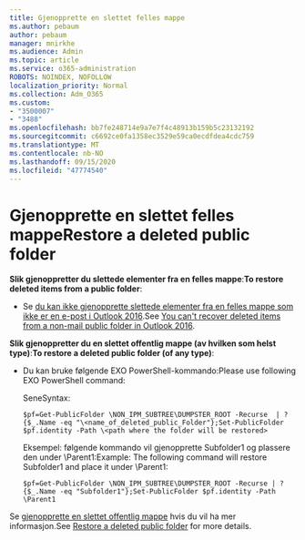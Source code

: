 ```yaml
---
title: Gjenopprette en slettet felles mappe
ms.author: pebaum
author: pebaum
manager: mnirkhe
ms.audience: Admin
ms.topic: article
ms.service: o365-administration
ROBOTS: NOINDEX, NOFOLLOW
localization_priority: Normal
ms.collection: Adm_O365
ms.custom:
- "3500007"
- "3488"
ms.openlocfilehash: bb7fe248714e9a7e7f4c48913b159b5c23132192
ms.sourcegitcommit: c6692ce0fa1358ec3529e59ca0ecdfdea4cdc759
ms.translationtype: MT
ms.contentlocale: nb-NO
ms.lasthandoff: 09/15/2020
ms.locfileid: "47774540"
---
```

# <a name="restore-a-deleted-public-folder"></a><span data-ttu-id="53c44-102">Gjenopprette en slettet felles mappe</span><span class="sxs-lookup"><span data-stu-id="53c44-102">Restore a deleted public folder</span></span>

<span data-ttu-id="53c44-103">**Slik gjenoppretter du slettede elementer fra en felles mappe**:</span><span class="sxs-lookup"><span data-stu-id="53c44-103">**To restore deleted items from a public folder**:</span></span>

- <span data-ttu-id="53c44-104">Se [du kan ikke gjenopprette slettede elementer fra en felles mappe som ikke er en e-post i Outlook 2016](https://aka.ms/pfrec).</span><span class="sxs-lookup"><span data-stu-id="53c44-104">See [You can't recover deleted items from a non-mail public folder in Outlook 2016](https://aka.ms/pfrec).</span></span>
 
<span data-ttu-id="53c44-105">**Slik gjenoppretter du en slettet offentlig mappe (av hvilken som helst type)**:</span><span class="sxs-lookup"><span data-stu-id="53c44-105">**To restore a deleted public folder (of any type)**:</span></span> 

- <span data-ttu-id="53c44-106">Du kan bruke følgende EXO PowerShell-kommando:</span><span class="sxs-lookup"><span data-stu-id="53c44-106">Please use following EXO PowerShell command:</span></span>

    <span data-ttu-id="53c44-107">Sene</span><span class="sxs-lookup"><span data-stu-id="53c44-107">Syntax:</span></span>

     `$pf=Get-PublicFolder \NON_IPM_SUBTREE\DUMPSTER_ROOT -Recurse  | ?{$_.Name -eq "\<name_of_deleted_public_Folder"};Set-PublicFolder $pf.identity -Path \<path where the folder will be restored>`

    <span data-ttu-id="53c44-108">Eksempel: følgende kommando vil gjenopprette Subfolder1 og plassere den under \Parent1:</span><span class="sxs-lookup"><span data-stu-id="53c44-108">Example: The following command will restore Subfolder1 and place it under \Parent1:</span></span>

    `$pf=Get-PublicFolder \NON_IPM_SUBTREE\DUMPSTER_ROOT -Recurse | ?{$_.Name -eq "Subfolder1"};Set-PublicFolder $pf.identity -Path \Parent1`

<span data-ttu-id="53c44-109">Se [gjenopprette en slettet offentlig mappe](https://docs.microsoft.com/exchange/collaboration-exo/public-folders/restore-deleted-public-folder) hvis du vil ha mer informasjon.</span><span class="sxs-lookup"><span data-stu-id="53c44-109">See [Restore a deleted public folder](https://docs.microsoft.com/exchange/collaboration-exo/public-folders/restore-deleted-public-folder) for more details.</span></span>
